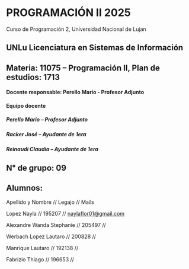# PROGRAMACIÓN II 2025
Curso de Programación 2, Universidad Nacional de Lujan
## UNLu Licenciatura en Sistemas de Información
## Materia: 11075 – Programación II, Plan de estudios: 1713
#### Docente responsable: Perello Mario - Profesor Adjunto
#### Equipo docente
##### Perello Mario – Profesor Adjunto
##### Racker José – Ayudante de 1era
##### Reinaudi Claudia – Ayudante de 1era
## N° de grupo: 09
## Alumnos:

Apellido y Nombre // Legajo // Mails

Lopez Nayla // 195207 // naylaflor01@gmail.com

Alexandre Wanda Stephanie // 205497 //

Werbach Lopez Lautaro // 200828 //

Manrique Lautaro // 192138 //

Fabrizio Thiago // 196653 //
